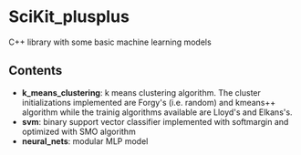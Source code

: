 # SciKit_plusplus

C++ library with some basic machine learning models

## Contents

* **k_means_clustering**: k means clustering algorithm. The cluster initializations implemented are Forgy's (i.e. random) and kmeans++ algorithm while the trainig algorithms available are Lloyd's and Elkans's.
* **svm**: binary support vector classifier implemented with softmargin and optimized with SMO algorithm
* **neural_nets**: modular MLP model


